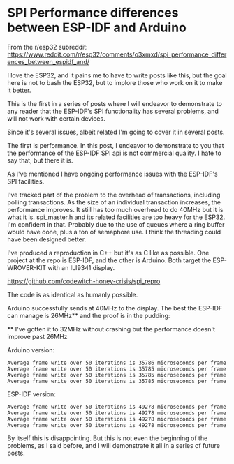 # SPI Performance differences between ESP-IDF and Arduino

From the r/esp32 subreddit: https://www.reddit.com/r/esp32/comments/o3xmxd/spi_performance_differences_between_espidf_and/

I love the ESP32, and it pains me to have to write posts like this, but the goal here is not to bash the ESP32, but to implore those who work on it to make it better.

This is the first in a series of posts where I will endeavor to demonstrate to any reader that the ESP-IDF's SPI functionality has several problems, and will not work with certain devices.

Since it's several issues, albeit related I'm going to cover it in several posts.

The first is performance. In this post, I endeavor to demonstrate to you that the performance of the ESP-IDF SPI api is not commercial quality. I hate to say that, but there it is.

As I've mentioned I have ongoing performance issues with the ESP-IDF's SPI facilities.

I've tracked part of the problem to the overhead of transactions, including polling transactions. As the size of an individual transaction increases, the performance improves. It still has too much overhead to do 40MHz but it is what it is. spi_master.h and its related facilities are too heavy for the ESP32. I'm confident in that. Probably due to the use of queues where a ring buffer would have done, plus a ton of semaphore use. I think the threading could have been designed better.

I've produced a reproduction in C++ but it's as C like as possible. One project at the repo is ESP-IDF, and the other is Arduino. Both target the ESP-WROVER-KIT with an ILI9341 display.

https://github.com/codewitch-honey-crisis/spi_repro

The code is as identical as humanly possible.

Arduino successfully sends at 40MHz to the display. The best the ESP-IDF can manage is 26MHz\*\* and the proof is in the pudding:

\*\* I've gotten it to 32MHz without crashing but the performance doesn't improve past 26MHz

Arduino version:
```
Average frame write over 50 iterations is 35786 microseconds per frame
Average frame write over 50 iterations is 35785 microseconds per frame
Average frame write over 50 iterations is 35785 microseconds per frame
Average frame write over 50 iterations is 35785 microseconds per frame
```

ESP-IDF version:

```
Average frame write over 50 iterations is 49278 microseconds per frame
Average frame write over 50 iterations is 49278 microseconds per frame
Average frame write over 50 iterations is 49278 microseconds per frame
Average frame write over 50 iterations is 49278 microseconds per frame
```

By itself this is disappointing. But this is not even the beginning of the problems, as I said before, and I will demonstrate it all in a series of future posts.
